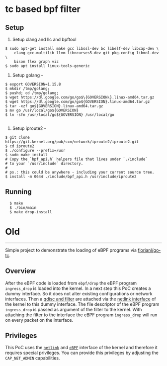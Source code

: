 tc based bpf filter
===========

Setup
--------
1. Setup clang and llc and bpftool
```
$ sudo apt-get install make gcc libssl-dev bc libelf-dev libcap-dev \
	clang gcc-multilib llvm libncurses5-dev git pkg-config libmnl-dev \
	bison flex graph viz
$ sudo apt install linux-tools-generic
```
1. Setup golang - 
```
$ export GOVERSION=1.15.8
$ mkdir /tmp/golang;
$ pushd; cd /tmp/golang;
$ wget https://dl.google.com/go/go$\{GOVERSION\}.linux-amd64.tar.gz
$ wget https://dl.google.com/go/go${GOVERSION}.linux-amd64.tar.gz
$ tar -xzf go${GOVERSION}.linux-amd64.tar.gz
$ mv go /usr/local/go${GOVERSION}
$ ln -sfn /usr/local/go${GOVERSION} /usr/local/go
	
```
1. Setup iproute2 - 
```
$ git clone https://git.kernel.org/pub/scm/network/iproute2/iproute2.git
$ cd iproute2
$ ./configure --prefix=/usr
$ sudo make install
# Copy the `bpf_api.h` helpers file that lives under `./include`
# to your `/usr/include` directory.
#
# ps.: this could be anywhere - including your current source tree.
$ install -m 0644 ./include/bpf_api.h /usr/include/iproute2
```

Running
--------
```
  $ make
  $ ./bin/main
  $ make drop-install
```

# Old
--------
Simple project to demonstrate the loading of eBPF programs via [florianl/go-tc](https://github.com/florianl/go-tc).

Overview
--------
After the eBPF code is loaded from `ebpf/drop` the eBPF program `ingress_drop` is loaded into the kernel. In a next step this PoC creates a dummy interface. So it does not alter existing configurations or network interfaces. Then a [qdisc and filter](https://man7.org/linux/man-pages/man8/tc.8.html) are attached via the [netlink interface](https://man7.org/linux/man-pages/man7/netlink.7.html) of the kernel to this dummy interface. The file descriptor of the eBPF program `ingress_drop` is passed as argument of the filter to the kernel. With attaching the filter to the interface the eBPF program `ingress_drop` will run on every packet on the interface.

Privileges
----------
This PoC uses the [`netlink`](https://man7.org/linux/man-pages/man7/netlink.7.html) and [`eBPF`](https://man7.org/linux/man-pages/man2/bpf.2.html) interface of the kernel and therefore it requires special privileges. You can provide this privileges by adjusting the `CAP_NET_ADMIN` capabilities.
